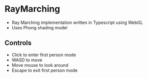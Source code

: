 # RayMarching

- Ray Marching implementation written in Typescript using WebGL
- Uses Phong shading model

## Controls

- Click to enter first person mode
- WASD to move
- Move mouse to look around
- Escape to exit first person mode
